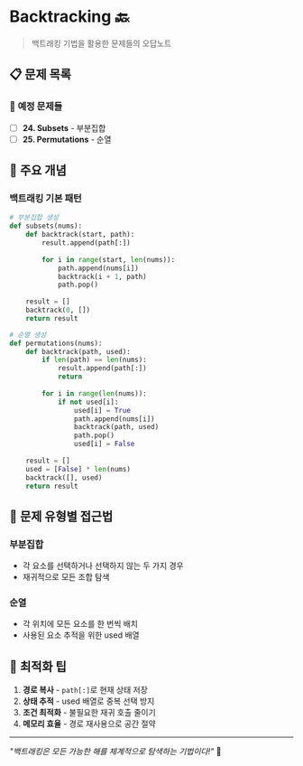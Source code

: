 # Backtracking 🔙

> 백트래킹 기법을 활용한 문제들의 오답노트

## 📋 문제 목록

### 🔄 **예정 문제들**
- [ ] **24. Subsets** - 부분집합
- [ ] **25. Permutations** - 순열

## 🔧 주요 개념

### **백트래킹 기본 패턴**
```python
# 부분집합 생성
def subsets(nums):
    def backtrack(start, path):
        result.append(path[:])
        
        for i in range(start, len(nums)):
            path.append(nums[i])
            backtrack(i + 1, path)
            path.pop()
    
    result = []
    backtrack(0, [])
    return result

# 순열 생성
def permutations(nums):
    def backtrack(path, used):
        if len(path) == len(nums):
            result.append(path[:])
            return
        
        for i in range(len(nums)):
            if not used[i]:
                used[i] = True
                path.append(nums[i])
                backtrack(path, used)
                path.pop()
                used[i] = False
    
    result = []
    used = [False] * len(nums)
    backtrack([], used)
    return result
```

## 📝 문제 유형별 접근법

### **부분집합**
- 각 요소를 선택하거나 선택하지 않는 두 가지 경우
- 재귀적으로 모든 조합 탐색

### **순열**
- 각 위치에 모든 요소를 한 번씩 배치
- 사용된 요소 추적을 위한 used 배열

## 🚀 최적화 팁

1. **경로 복사** - `path[:]`로 현재 상태 저장
2. **상태 추적** - used 배열로 중복 선택 방지
3. **조건 최적화** - 불필요한 재귀 호출 줄이기
4. **메모리 효율** - 경로 재사용으로 공간 절약

---

*"백트래킹은 모든 가능한 해를 체계적으로 탐색하는 기법이다!"* 🚀
